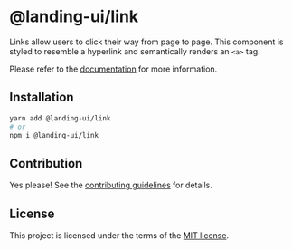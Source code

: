 # @landing-ui/link

Links allow users to click their way from page to page. This component is styled to resemble a hyperlink and semantically renders an `<a>` tag.

Please refer to the [documentation](https://landing-ui.vercel.app/docs/components/link) for more information.

## Installation

```sh
yarn add @landing-ui/link
# or
npm i @landing-ui/link
```

## Contribution

Yes please! See the
[contributing guidelines](https://github.com/PanagiotisPitsikoulis/landing.ui/blob/master/CONTRIBUTING.md)
for details.

## License

This project is licensed under the terms of the
[MIT license](https://github.com/PanagiotisPitsikoulis/landing.ui/blob/master/LICENSE).
